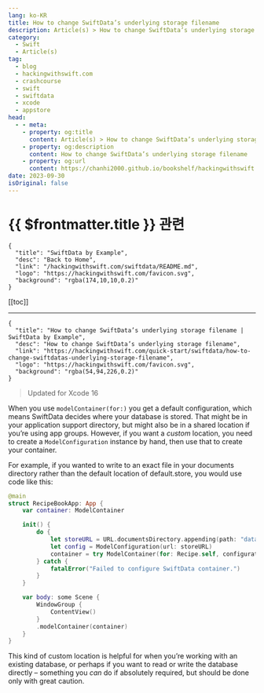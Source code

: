 ```yaml
---
lang: ko-KR
title: How to change SwiftData’s underlying storage filename
description: Article(s) > How to change SwiftData’s underlying storage filename
category:
  - Swift
  - Article(s)
tag: 
  - blog
  - hackingwithswift.com
  - crashcourse
  - swift
  - swiftdata
  - xcode
  - appstore
head:
  - - meta:
    - property: og:title
      content: Article(s) > How to change SwiftData’s underlying storage filename
    - property: og:description
      content: How to change SwiftData’s underlying storage filename
    - property: og:url
      content: https://chanhi2000.github.io/bookshelf/hackingwithswift.com/how-to-change-swiftdatas-underlying-storage-filename.html
date: 2023-09-30
isOriginal: false
---
```


# {{ $frontmatter.title }} 관련

```component VPCard
{
  "title": "SwiftData by Example",
  "desc": "Back to Home",
  "link": "/hackingwithswift.com/swiftdata/README.md",
  "logo": "https://hackingwithswift.com/favicon.svg",
  "background": "rgba(174,10,10,0.2)"
}
```

[[toc]]

---

```component VPCard
{
  "title": "How to change SwiftData’s underlying storage filename | SwiftData by Example",
  "desc": "How to change SwiftData’s underlying storage filename",
  "link": "https://hackingwithswift.com/quick-start/swiftdata/how-to-change-swiftdatas-underlying-storage-filename", 
  "logo": "https://hackingwithswift.com/favicon.svg",
  "background": "rgba(54,94,226,0.2)"
}
```

> Updated for Xcode 16

When you use `modelContainer(for:)` you get a default configuration, which means SwiftData decides where your database is stored. That might be in your application support directory, but might also be in a shared location if you’re using app groups. However, if you want a *custom* location, you need to create a `ModelConfiguration` instance by hand, then use that to create your container.

For example, if you wanted to write to an exact file in your documents directory rather than the default location of default.store, you would use code like this:

```swift
@main
struct RecipeBookApp: App {
    var container: ModelContainer

    init() {
        do {
            let storeURL = URL.documentsDirectory.appending(path: "database.sqlite")
            let config = ModelConfiguration(url: storeURL)
            container = try ModelContainer(for: Recipe.self, configurations: config)
        } catch {
            fatalError("Failed to configure SwiftData container.")
        }
    }

    var body: some Scene {
        WindowGroup {
            ContentView()
        }
        .modelContainer(container)
    }
}
```

This kind of custom location is helpful for when you’re working with an existing database, or perhaps if you want to read or write the database directly – something you *can* do if absolutely required, but should be done only with great caution.

